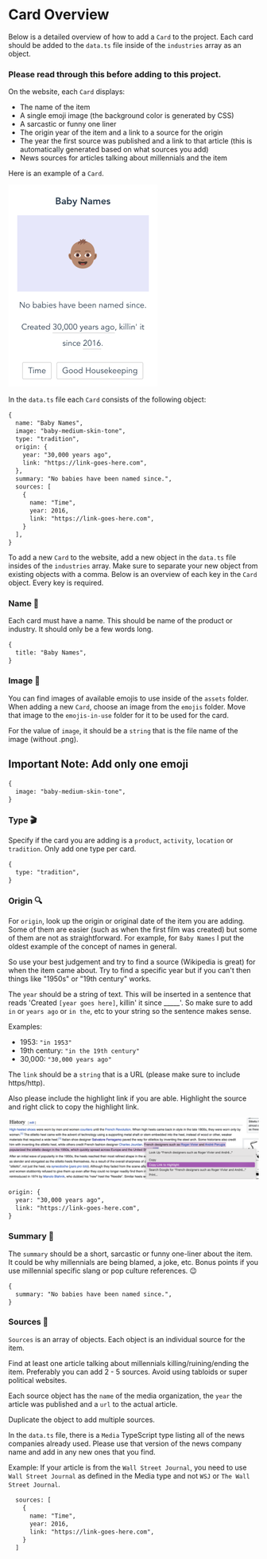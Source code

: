 # Card Overview

Below is a detailed overview of how to add a `Card` to the project. Each card should be added to the `data.ts` file inside of the `industries` array as an object. 

### Please read through this before adding to this project.

On the website, each `Card` displays:

* The name of the item
* A single emoji image (the background color is generated by CSS)
* A sarcastic or funny one liner
* The origin year of the item and a link to a source for the origin
* The year the first source was published and a link to that article (this is automatically generated based on what sources you add)
* News sources for articles talking about millennials and the item

Here is an example of a `Card`.

<img src="../readme/single-card.png" alt="Screenshot of Baby Names Card" width="300">

In the `data.ts` file each `Card` consists of the following object:

```
{
  name: "Baby Names",
  image: "baby-medium-skin-tone",
  type: "tradition",
  origin: {
    year: "30,000 years ago",
    link: "https://link-goes-here.com",
  },
  summary: "No babies have been named since.",
  sources: [
    {
      name: "Time",
      year: 2016,
      link: "https://link-goes-here.com",
    }
  ],
}
```

To add a new `Card` to the website, add a new object in the `data.ts` file insides of the `industries` array. Make sure to separate your new object from existing objects with a comma. Below is an overview of each key in the `Card` object. Every key is required.

### Name 📣

Each card must have a name. This should be name of the product or industry. It should only be a few words long.

```
{
  title: "Baby Names",
}
```

### Image 📸

You can find images of available emojis to use inside of the `assets` folder. When adding a new `Card`, choose an image from the `emojis` folder. Move that image to the `emojis-in-use` folder for it to be used for the card. 

For the value of `image`, it should be a `string` that is the file name of the image (without .png).

## **Important Note: Add only one emoji**

```
{
  image: "baby-medium-skin-tone",
}
```

### Type 🎬

Specify if the card you are adding is a `product`, `activity`, `location` or `tradition`. Only add one type per card. 

```
{
  type: "tradition",
}
```

### Origin 🔍

For `origin`, look up the origin or original date of the item you are adding. Some of them are easier (such as when the first film was created) but some of them are not as straightforward. For example, for `Baby Names` I put the oldest example of the concept of names in general.

So use your best judgement and try to find a source (Wikipedia is great) for when the item came about. Try to find a specific year but if you can't then things like "1950s" or "19th century" works.

The `year` should be a string of text. This will be inserted in a sentence that reads 'Created `[year goes here]`, killin' it since _____'. So make sure to add `in` or `years ago` or `in the`, etc to your string so the sentence makes sense. 

Examples:
* 1953: `"in 1953"`
* 19th century: `"in the 19th century"`
* 30,000: `"30,000 years ago"`

The `link` should be a `string` that is a URL (please make sure to include https/http). 

Also please include the highlight link if you are able. Highlight the source and right click to copy the highlight link.

![Screenshot showing highlight link](../readme/highlight-link.png)

```
origin: {
  year: "30,000 years ago",
  link: "https://link-goes-here.com",
}
```

### Summary 📓

The `summary` should be a short, sarcastic or funny one-liner about the item. It could be why millennials are being blamed, a joke, etc. Bonus points if you use millennial specific slang or pop culture references. 😉

```
{
  summary: "No babies have been named since.",
}
```

### Sources 📰
`Sources` is an array of objects. Each object is an individual source for the item. 

Find at least one article talking about millennials killing/ruining/ending the item. Preferably you can add 2 - 5 sources. Avoid using tabloids or super political websites. 

Each source object has the `name` of the media organization, the `year` the article was published and a `url` to the actual article.

Duplicate the object to add multiple sources.

In the `data.ts` file, there is a `Media` TypeScript type listing all of the news companies already used. Please use that version of the news company name and add in any new ones that you find.

Example: If your article is from the `Wall Street Journal`, you need to use `Wall Street Journal` as defined in the Media type and not `WSJ` or `The Wall Street Journal`.

```
  sources: [
    {
      name: "Time",
      year: 2016,
      link: "https://link-goes-here.com",
    }
  ]
```

